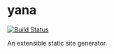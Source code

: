 yana
====
[![Build Status](https://travis-ci.org/edrock/yana.svg)](https://travis-ci.org/edrock/yana)

An extensible static site generator.
